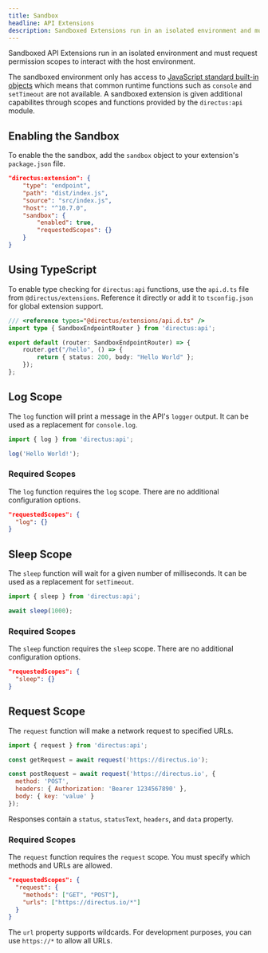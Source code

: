 ```yaml
---
title: Sandbox
headline: API Extensions
description: Sandboxed Extensions run in an isolated environment and must request permission scopes.
---
```


Sandboxed API Extensions run in an isolated environment and must request permission scopes to interact with the host environment.

The sandboxed environment only has access to [JavaScript standard built-in objects](https://developer.mozilla.org/en-US/docs/Web/JavaScript/Reference/Global_Objects) which means that common runtime functions such as `console` and `setTimeout` are not available. A sandboxed extension is given additional capabilites through scopes and functions provided by the `directus:api` module.

## Enabling the Sandbox

To enable the the sandbox, add the `sandbox` object to your extension's `package.json` file.

```json
"directus:extension": {
	"type": "endpoint",
	"path": "dist/index.js",
	"source": "src/index.js",
	"host": "^10.7.0",
	"sandbox": {
		"enabled": true,
		"requestedScopes": {}
	}
}
```

## Using TypeScript

To enable type checking for `directus:api` functions, use the `api.d.ts` file from `@directus/extensions`. Reference it directly or add it to `tsconfig.json` for global extension support.

```ts
/// <reference types="@directus/extensions/api.d.ts" />
import type { SandboxEndpointRouter } from 'directus:api';

export default (router: SandboxEndpointRouter) => {
	router.get("/hello", () => {
		return { status: 200, body: "Hello World" };
	});
};
```

## Log Scope

The `log` function will print a message in the API's `logger` output. It can be used as a replacement for `console.log`.

```js
import { log } from 'directus:api';

log('Hello World!');
```

### Required Scopes

The `log` function requires the `log` scope. There are no additional configuration options.

```json
"requestedScopes": {
  "log": {}
}
```

## Sleep Scope

The `sleep` function will wait for a given number of milliseconds. It can be used as a replacement for `setTimeout`.

```js
import { sleep } from 'directus:api';

await sleep(1000);
```

### Required Scopes

The `sleep` function requires the `sleep` scope. There are no additional configuration options.

```json
"requestedScopes": {
  "sleep": {}
}
```

## Request Scope

The `request` function will make a network request to specified URLs.

```js
import { request } from 'directus:api';

const getRequest = await request('https://directus.io');

const postRequest = await request('https://directus.io', {
  method: 'POST',
  headers: { Authorization: 'Bearer 1234567890' },
  body: { key: 'value' }
});
```

Responses contain a `status`, `statusText`, `headers`, and `data` property.

### Required Scopes

The `request` function requires the `request` scope. You must specify which methods and URLs are allowed.

```json
"requestedScopes": {
  "request": {
    "methods": ["GET", "POST"],
    "urls": ["https://directus.io/*"]
  }
}
```

The `url` property supports wildcards. For development purposes, you can use `https://*` to allow all URLs.
